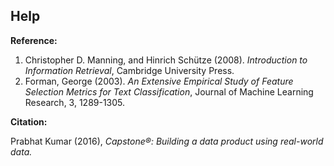 ## Help
<b>Reference:</b>

1. Christopher D. Manning, and Hinrich Schütze (2008). <i>Introduction to Information Retrieval</i>, Cambridge University Press.
2. Forman, George (2003). <i>An Extensive Empirical Study of Feature Selection Metrics for Text Classification</i>, Journal of Machine Learning Research, 3, 1289-1305.

<b>Citation:</b>

Prabhat Kumar (2016), <i>Capstone®: Building a data product using real-world data.</i>
